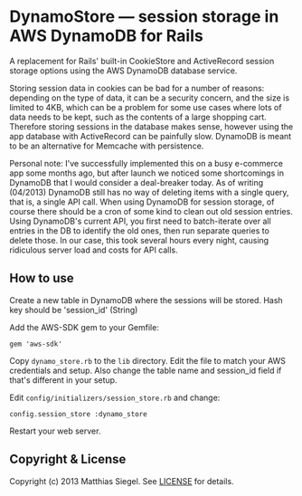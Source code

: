 # DynamoStore — session storage in AWS DynamoDB for Rails

A replacement for Rails' built-in CookieStore and ActiveRecord session storage options using the AWS DynamoDB database service.

Storing session data in cookies can be bad for a number of reasons: depending on the type of data, it can be a security concern, and the size is limited to 4KB, which can be a problem for some use cases where lots of data needs to be kept, such as the contents of a large shopping cart. Therefore storing sessions in the database makes sense, however using the app database with ActiveRecord can be painfully slow. DynamoDB is meant to be an alternative for Memcache with persistence.

Personal note: I've successfully implemented this on a busy e-commerce app some months ago, but after launch we noticed some shortcomings in DynamoDB that I would consider a deal-breaker today. As of writing (04/2013) DynamoDB still has no way of deleting items with a single query, that is, a single API call. When using DynamoDB for session storage, of course there should be a cron of some kind to clean out old session entries. Using DynamoDB's current API, you first need to batch-iterate over all entries in the DB to identify the old ones, then run separate queries to delete those. In our case, this took several hours every night, causing ridiculous server load and costs for API calls.


## How to use

Create a new table in DynamoDB where the sessions will be stored. Hash key should be 'session_id' (String)

Add the AWS-SDK gem to your Gemfile:

    gem 'aws-sdk'

Copy ```dynamo_store.rb``` to the ```lib``` directory. Edit the file to match your AWS credentials and setup. Also change the table name and session_id field if that's different in your setup.

Edit ```config/initializers/session_store.rb``` and change:

    config.session_store :dynamo_store

Restart your web server.


## Copyright & License

Copyright (c) 2013 Matthias Siegel.
See [LICENSE](https://github.com/matthiassiegel/dynamo-storage/tree/master/LICENSE.md) for details.